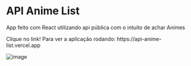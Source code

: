 <h1>API Anime List</h1>

<p>App feito com React utilizando api pública com o intuito de achar Animes</p>
<p>Clique no link! Para ver a aplicação rodando: https://api-anime-list.vercel.app</p>

![image](https://user-images.githubusercontent.com/101350793/169714521-7f023588-a2a1-4f58-8f23-13dc0f309785.png)
